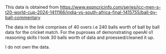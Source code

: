 This data is obtained from 
https://www.espncricinfo.com/series/icc-men-s-t20-world-cup-2024-1411166/india-vs-south-africa-final-1415755/ball-by-ball-commentary

The data in the link comprises of 40 overs i.e 240 balls worth of ball by ball data for the cricket match.
For the puproses of demonstrating openAI o1 reasoning skills I took 30 balls worth of data and proessed/cleaned it up.

I do not own the data.
